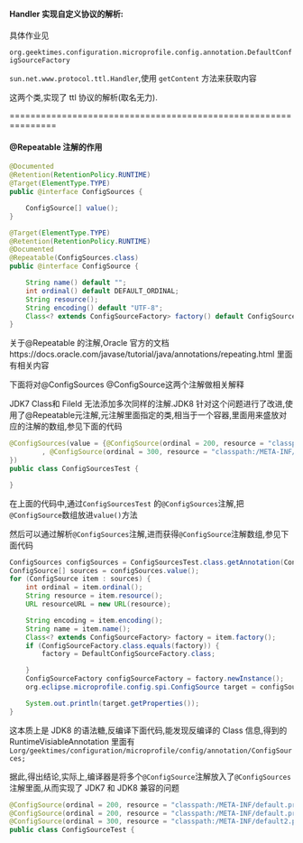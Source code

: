#### Handler 实现自定义协议的解析:

具体作业见

`org.geektimes.configuration.microprofile.config.annotation.DefaultConfigSourceFactory`

`sun.net.www.protocol.ttl.Handler`,使用 `getContent` 方法来获取内容

这两个类,实现了 ttl 协议的解析(取名无力).

===============================================================

#### @Repeatable 注解的作用

```java
@Documented
@Retention(RetentionPolicy.RUNTIME)
@Target(ElementType.TYPE)
public @interface ConfigSources {

    ConfigSource[] value();
}
```

```java
@Target(ElementType.TYPE)
@Retention(RetentionPolicy.RUNTIME)
@Documented
@Repeatable(ConfigSources.class)
public @interface ConfigSource {

    String name() default "";
    int ordinal() default DEFAULT_ORDINAL;
    String resource();
    String encoding() default "UTF-8";
    Class<? extends ConfigSourceFactory> factory() default ConfigSourceFactory.class;
}
```

关于@Repeatable 的注解,Oracle 官方的文档https://docs.oracle.com/javase/tutorial/java/annotations/repeating.html 里面有相关内容

下面将对@ConfigSources @ConfigSource这两个注解做相关解释

JDK7 Class和 Fileld 无法添加多次同样的注解.JDK8 针对这个问题进行了改进,使用了@Repeatable元注解,元注解里面指定的类,相当于一个容器,里面用来盛放对应的注解的数组,参见下面的代码

```java
@ConfigSources(value = {@ConfigSource(ordinal = 200, resource = "classpath:/META-INF/default.properties")
        , @ConfigSource(ordinal = 300, resource = "classpath:/META-INF/default2.properties")
})
public class ConfigSourcesTest {

}
```

在上面的代码中,通过`ConfigSourcesTest` 的`@ConfigSources`注解,把`@ConfigSource`数组放进`value()`方法

然后可以通过解析`@ConfigSources`注解,进而获得`@ConfigSource`注解数组,参见下面代码

```java
ConfigSources configSources = ConfigSourcesTest.class.getAnnotation(ConfigSources.class);
ConfigSource[] sources = configSources.value();
for (ConfigSource item : sources) {
    int ordinal = item.ordinal();
    String resource = item.resource();
    URL resourceURL = new URL(resource);

    String encoding = item.encoding();
    String name = item.name();
    Class<? extends ConfigSourceFactory> factory = item.factory();
    if (ConfigSourceFactory.class.equals(factory)) {
        factory = DefaultConfigSourceFactory.class;

    }
    ConfigSourceFactory configSourceFactory = factory.newInstance();
    org.eclipse.microprofile.config.spi.ConfigSource target = configSourceFactory.createConfigSource(name, ordinal, resourceURL, encoding);

    System.out.println(target.getProperties());
}
```

这本质上是 JDK8 的语法糖,反编译下面代码,能发现反编译的 Class 信息,得到的 RuntimeVisiableAnnotation 里面有`Lorg/geektimes/configuration/microprofile/config/annotation/ConfigSources;`

据此,得出结论,实际上,编译器是将多个`@ConfigSource`注解放入了`@ConfigSources`注解里面,从而实现了 JDK7 和 JDK8 兼容的问题

```java
@ConfigSource(ordinal = 200, resource = "classpath:/META-INF/default.properties")
@ConfigSource(ordinal = 200, resource = "classpath:/META-INF/default.properties")
@ConfigSource(ordinal = 300, resource = "classpath:/META-INF/default2.properties")
public class ConfigSourceTest {
```

